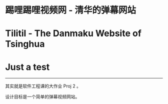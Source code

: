 ﻿# 踢哩踢哩视频网 - 清华的弹幕网站
# Tilitil - The Danmaku Website of Tsinghua
# Just a test

-----

其实就是软件工程课的大作业 Proj 2 。

设计目标是一个简单的弹幕视频网站。
